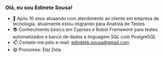 ### Olá, eu sou Edinete Sousa!

- 🔭 Após 10 anos atuaando com atendimento ao cliente em empresa de tecnologia, atualmente estou migrando para Analista de Testes
- 📚 Conhecimento básico em Cypress e Robot Framework para testes automatizados e banco de dados e linguagem SQL com PostgreSQL
- 📫 Contate-me pelo e-mail: edineteb.sousa@gmail.com
- 😄 Pronomes: Ela/ Dela
